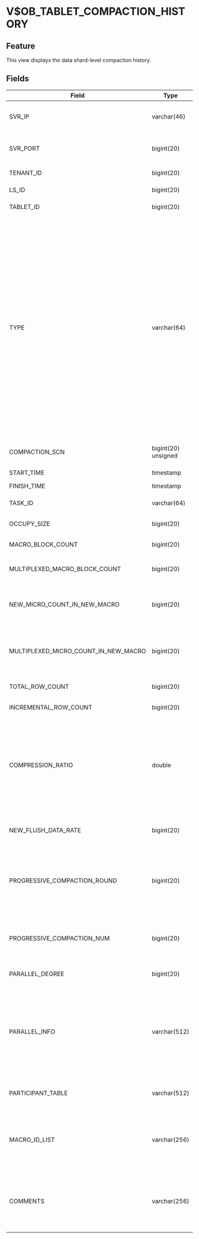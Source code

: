 V$OB_TABLET_COMPACTION_HISTORY
===================================================

Feature
-------------------

This view displays the data shard-level compaction history.

Fields
----------------------



| Field | Type | **Nullable** | Description |
|--------------------------------------|--------------|----------------|--------------------------------------------------------------------------------------------------------------------------------------------------------------------------------------------------------------------------------------------------------------------------------------------------------------------------------------------------------------------------------------------------------------------------------------|
| SVR_IP | varchar(46) | NO | The IP address of the OBServer. |
| SVR_PORT | bigint(20) | NO | The port number of the OBServer. |
| TENANT_ID | bigint(20) | NO | The ID of the tenant. |
| LS_ID | bigint(20) | NO | The log stream ID. |
| TABLET_ID | bigint(20) | NO | The ID of the data shard. |
| TYPE | varchar(64) | NO | The compaction type. Valid values: <li> `MINI`: minor or L0 compaction that converts MemTables into SSTables.   <li> `MAJOR`: major compaction.   <li> `MINI MINOR`: L1 compaction that combines multiple mini SSTables into one.   <li> `BUF MINOR`: buffer minor compaction that generates special buffer minor SSTables. |
| COMPACTION_SCN | bigint(20) unsigned | NO | The major compaction version. |
| START_TIME | timestamp | NO | The start time. |
| FINISH_TIME | timestamp | NO | The end time. |
| TASK_ID | varchar(64) | NO | The task execution trace. |
| OCCUPY_SIZE | bigint(20) | NO | The data amount. |
| MACRO_BLOCK_COUNT | bigint(20) | NO | The number of macroblocks. |
| MULTIPLEXED_MACRO_BLOCK_COUNT | bigint(20) | NO | The number of reused macroblocks. |
| NEW_MICRO_COUNT_IN_NEW_MACRO | bigint(20) | NO | The number of new microblocks in a newly generated macroblock. |
| MULTIPLEXED_MICRO_COUNT_IN_NEW_MACRO | bigint(20) | NO | The number of reused microblocks in a newly generated macroblock. |
| TOTAL_ROW_COUNT | bigint(20) | NO | The total number of rows. |
| INCREMENTAL_ROW_COUNT | bigint(20) | NO | The number of new rows. |
| COMPRESSION_RATIO | double | NO | The compression ratio of new data, which is the ratio of the size of compressed new macroblock data to the data size before compression. |
| NEW_FLUSH_DATA_RATE | bigint(20) | NO | The output speed of new data. Unit: KB/s. |
| PROGRESSIVE_COMPACTION_ROUND | bigint(20) | NO | The current compaction round during a progressive compaction. For a full compaction, the value is -1. |
| PROGRESSIVE_COMPACTION_NUM | bigint(20) | NO | The total number of compaction rounds in a progressive compaction. |
| PARALLEL_DEGREE | bigint(20) | NO | The degree of parallelism. |
| PARALLEL_INFO | varchar(512) | NO | The parallel task information, including the scanned data amount, operating time, and output data amount of the parallel task. |
| PARTICIPANT_TABLE | varchar(512) | NO | The table partiticipating in the compaction. |
| MACRO_ID_LIST | varchar(256) | NO | The list of output macroblocks. If the macroblock list is too long, it is not displayed. |
| COMMENTS | varchar(256) | NO | The history of failed compactions and the collection duration of the current compaction. |


